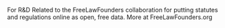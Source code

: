 For R&D Related to the FreeLawFounders collaboration for putting statutes and regulations online as open, free data.  More at FreeLawFounders.org
